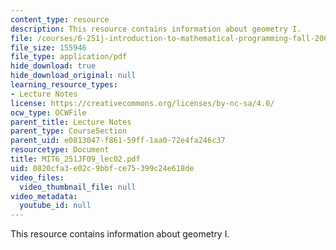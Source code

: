 ```yaml
---
content_type: resource
description: This resource contains information about geometry I.
file: /courses/6-251j-introduction-to-mathematical-programming-fall-2009/0820cfa3e02c9bbfce75399c24e618de_MIT6_251JF09_lec02.pdf
file_size: 155946
file_type: application/pdf
hide_download: true
hide_download_original: null
learning_resource_types:
- Lecture Notes
license: https://creativecommons.org/licenses/by-nc-sa/4.0/
ocw_type: OCWFile
parent_title: Lecture Notes
parent_type: CourseSection
parent_uid: e0813047-f861-59ff-1aa0-72e4fa246c37
resourcetype: Document
title: MIT6_251JF09_lec02.pdf
uid: 0820cfa3-e02c-9bbf-ce75-399c24e618de
video_files:
  video_thumbnail_file: null
video_metadata:
  youtube_id: null
---
```

This resource contains information about geometry I.